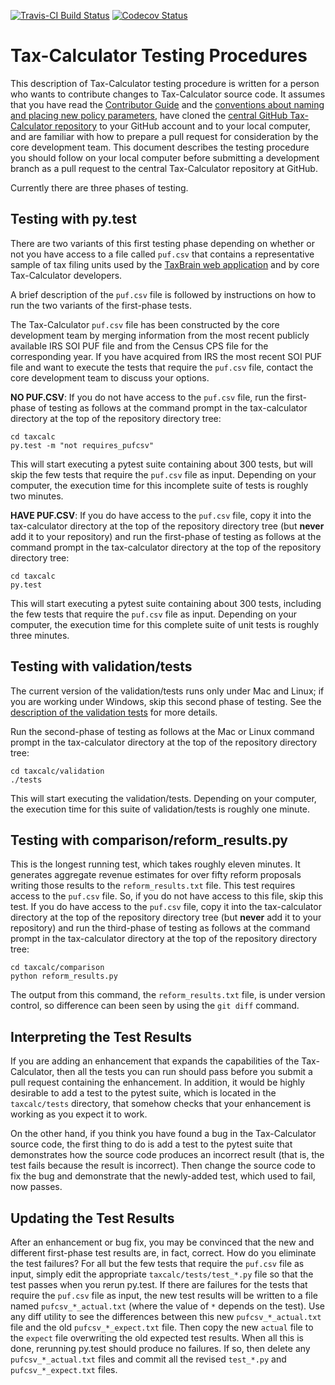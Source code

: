 [![Travis-CI Build Status](https://travis-ci.org/open-source-economics/Tax-Calculator.svg?branch=master)](https://travis-ci.org/open-source-economics/Tax-Calculator)
[![Codecov Status](https://codecov.io/github/open-source-economics/Tax-Calculator/coverage.svg?precision=2)](https://codecov.io/github/open-source-economics/Tax-Calculator)

Tax-Calculator Testing Procedures
=================================

This description of Tax-Calculator testing procedure is written for a
person who wants to contribute changes to Tax-Calculator source code.
It assumes that you have read the [Contributor
Guide](http://taxcalc.readthedocs.io/en/latest/contributor_guide.html)
and the [conventions about naming and placing new policy
parameters](http://taxcalc.readthedocs.io/en/latest/parameter_naming.html),
have cloned the [central GitHub Tax-Calculator
repository](https://github.com/open-source-economics/Tax-Calculator)
to your GitHub account and to your local computer, and are familiar
with how to prepare a pull request for consideration by the core
development team.  This document describes the testing procedure you
should follow on your local computer before submitting a development
branch as a pull request to the central Tax-Calculator repository at
GitHub.

Currently there are three phases of testing.

Testing with py.test
--------------------

There are two variants of this first testing phase depending on
whether or not you have access to a file called `puf.csv` that
contains a representative sample of tax filing units used by the
[TaxBrain web application](http://www.ospc.org/taxbrain) and by core
Tax-Calculator developers.

A brief description of the `puf.csv` file is followed by
instructions on how to run the two variants of the first-phase tests.

The Tax-Calculator `puf.csv` file has been constructed by the core
development team by merging information from the most recent publicly
available IRS SOI PUF file and from the Census CPS file for the
corresponding year.  If you have acquired from IRS the most recent SOI
PUF file and want to execute the tests that require the `puf.csv`
file, contact the core development team to discuss your options.

**NO PUF.CSV**: If you do not have access to the `puf.csv` file, run
the first-phase of testing as follows at the command prompt in the
tax-calculator directory at the top of the repository directory tree:

```
cd taxcalc
py.test -m "not requires_pufcsv"
```

This will start executing a pytest suite containing about 300 tests,
but will skip the few tests that require the `puf.csv` file as input.
Depending on your computer, the execution time for this incomplete
suite of tests is roughly two minutes.

**HAVE PUF.CSV**: If you do have access to the `puf.csv` file, copy it
into the tax-calculator directory at the top of the repository
directory tree (but **never** add it to your repository) and run the
first-phase of testing as follows at the command prompt in the
tax-calculator directory at the top of the repository directory tree:

```
cd taxcalc
py.test
```

This will start executing a pytest suite containing about 300 tests,
including the few tests that require the `puf.csv` file as input.
Depending on your computer, the execution time for this complete suite
of unit tests is roughly three minutes.

Testing with validation/tests
-----------------------------

The current version of the validation/tests runs only under Mac and
Linux; if you are working under Windows, skip this second phase of
testing.  See the [description of the validation
tests](taxcalc/validation/README.md) for more details.

Run the second-phase of testing as follows at the Mac or Linux command
prompt in the tax-calculator directory at the top of the repository
directory tree:

```
cd taxcalc/validation
./tests
```

This will start executing the validation/tests.  Depending on your
computer, the execution time for this suite of validation/tests is
roughly one minute.

Testing with comparison/reform_results.py
-----------------------------------------

This is the longest running test, which takes roughly eleven minutes.
It generates aggregate revenue estimates for over fifty reform
proposals writing those results to the `reform_results.txt` file.
This test requires access to the `puf.csv` file.  So, if you do not
have access to this file, skip this test.  If you do have access to
the `puf.csv` file, copy it into the tax-calculator directory at the
top of the repository directory tree (but **never** add it to your
repository) and run the third-phase of testing as follows at the
command prompt in the tax-calculator directory at the top of the
repository directory tree:

```
cd taxcalc/comparison
python reform_results.py
```

The output from this command, the `reform_results.txt` file, is under
version control, so difference can been seen by using the `git diff`
command.

Interpreting the Test Results
-----------------------------

If you are adding an enhancement that expands the capabilities of the
Tax-Calculator, then all the tests you can run should pass before you
submit a pull request containing the enhancement.  In addition, it
would be highly desirable to add a test to the pytest suite, which is
located in the ```taxcalc/tests``` directory, that somehow checks that
your enhancement is working as you expect it to work.

On the other hand, if you think you have found a bug in the
Tax-Calculator source code, the first thing to do is add a test to the
pytest suite that demonstrates how the source code produces an
incorrect result (that is, the test fails because the result is
incorrect).  Then change the source code to fix the bug and
demonstrate that the newly-added test, which used to fail, now passes.

Updating the Test Results
-------------------------

After an enhancement or bug fix, you may be convinced that the new and
different first-phase test results are, in fact, correct.  How do you
eliminate the test failures?  For all but the few tests that require
the `puf.csv` file as input, simply edit the appropriate
`taxcalc/tests/test_*.py` file so that the test passes when you rerun
py.test.  If there are failures for the tests that require the
`puf.csv` file as input, the new test results will be written to a
file named `pufcsv_*_actual.txt` (where the value of `*` depends on
the test).  Use any diff utility to see the differences between this
new `pufcsv_*_actual.txt` file and the old `pufcsv_*_expect.txt` file.
Then copy the new `actual` file to the `expect` file overwriting the
old expected test results.  When all this is done, rerunning py.test
should produce no failures.  If so, then delete any
`pufcsv_*_actual.txt` files and commit all the revised `test_*.py` and
`pufcsv_*_expect.txt` files.
